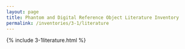 ```yaml
---
layout: page
title: Phantom and Digital Reference Object Literature Inventory
permalink: /inventories/3-1/literature
---
```


{% include 3-1literature.html %}
